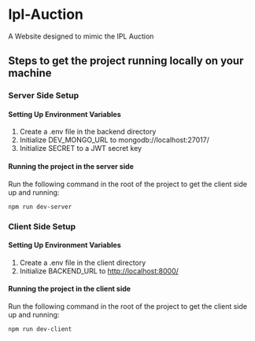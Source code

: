 # Ipl-Auction

A Website designed to mimic the IPL Auction

## Steps to get the project running locally on your machine

### Server Side Setup

#### Setting Up Environment Variables

1. Create a .env file in the backend directory
2. Initialize DEV_MONGO_URL to mongodb://localhost:27017/
3. Initialize SECRET to a JWT secret key

#### Running the project in the server side

Run the following command in the root
of the project to get the client side
up and running:

```
npm run dev-server
```

### Client Side Setup

#### Setting Up Environment Variables

1. Create a .env file in the client directory
2. Initialize BACKEND_URL to <http://localhost:8000/>

#### Running the project in the client side

Run the following command in the root
of the project to get the client side
up and running:

```
npm run dev-client
```
